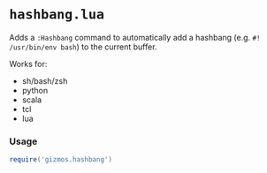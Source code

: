 # `hashbang.lua`

Adds a `:Hashbang` command to automatically add a hashbang (e.g. `#! /usr/bin/env bash`) to the current buffer.

Works for:
- sh/bash/zsh
- python
- scala
- tcl
- lua

### Usage

```lua
require('gizmos.hashbang')
```
